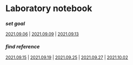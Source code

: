 # Laboratory notebook
### *set goal*
[2021.09.06](https://github.com/Anbak00/MLAgents-LevelDesign/blob/main/Docs/Laboratory/2021.09.06.md) |
[2021.09.09](https://github.com/Anbak00/MLAgents-LevelDesign/blob/main/Docs/Laboratory/2021.09.09.md) |
[2021.09.13](https://github.com/Anbak00/MLAgents-LevelDesign/blob/main/Docs/Laboratory/2021.09.13.md)

### *find reference*
[2021.09.15](https://github.com/Anbak00/MLAgents-LevelDesign/blob/main/Docs/Laboratory/2021.09.15.md) |
[2021.09.19](https://github.com/Anbak00/MLAgents-LevelDesign/blob/main/Docs/Laboratory/2021.09.19.md) |
[2021.09.25](https://github.com/Anbak00/MLAgents-LevelDesign/blob/main/Docs/Laboratory/2021.09.25.md) |
[2021.09.27](https://github.com/Anbak00/MLAgents-LevelDesign/blob/main/Docs/Laboratory/2021.09.27.md) |
[2021.10.02](https://github.com/Anbak00/MLAgents-LevelDesign/blob/main/Docs/Laboratory/2021.10.02.md) 
